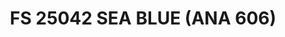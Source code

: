 ---
title: "FS 25042 SEA BLUE (ANA 606)"
price: "TBA"
desc: "Opis nije dostupan"
img_path: "/assets/img/A.MIG-0227.jpg"
brand: AMMO
available: true
cat: "acrylics"
subcat: "ACRYLIC PAINTS (17 mL)"
subsubcat: "SS"
---